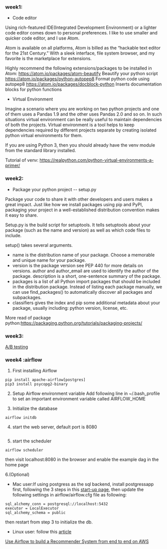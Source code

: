 
### week1:

- Code editor

Using rich-featured IDE(Integrated Development Environment) or a lighter code editor comes down to personal preferences. I like to use smaller and quicker code editor, and I use Atom.

Atom is available on all platforms, Atom is billed as the “hackable text editor for the 21st Century.” With a sleek interface, file system browser, and my favorite is the marketplace for extensions.

Highly recommend the following extensions/packages to be installed in Atom:
https://atom.io/packages/atom-beautify
  Beautify your python script
https://atom.io/packages/python-autopep8
  Format python code using autopep8
https://atom.io/packages/docblock-python
  Inserts documentation blocks for python functions

- Virtual Environment

Imagine a scenario where you are working on two python projects and one of them uses a Pandas 1.9 and the other uses Pandas 2.0 and so on. In such situations virtual environment can be really useful to maintain dependencies of both the projects. Virtual environment is a tool helps to keep dependencies required by different projects separate by creating isolated python virtual environments for them.

If you are using Python 3, then you should already have the venv module from the standard library installed.

Tutorial of venv: https://realpython.com/python-virtual-environments-a-primer/

### week2: 
- Package your python project -- setup.py

Package your code to share it with other developers and users makes a great impact. Just like how we install packages using pip and PyPI, packaging your project in a well-established distribution convention makes it easy to share.

Setup.py is the build script for setuptools. It tells setuptools about your package (such as the name and version) as well as which code files to include.

setup() takes several arguments.

- name is the distribution name of your package. Choose a memorable and unique name for your package.
- version is the package version see PEP 440 for more details on versions.
author and author_email are used to identify the author of the package.
description is a short, one-sentence summary of the package.
- packages is a list of all Python import packages that should be included in the distribution package. Instead of listing each package manually, we can use find_packages() to automatically discover all packages and subpackages.
- classifiers gives the index and pip some additional metadata about your package, usually including: python version, license, etc.

More read of package python:https://packaging.python.org/tutorials/packaging-projects/

### week3:
[A/B testing](https://github.com/dingchaoz/jiawen_mentorship_plan/blob/master/interview_prep_resources.md)

### week4 :airflow

1. First installing Airflow
```
pip install apache-airflow[postgres]
pip3 install psycopg2-binary
```
2. Setup Airflow environment variable
Add following line in ~/.bash_profile to set an important environment variable called AIRFLOW_HOME

3. Initialize the database
```
airflow initdb
```
4. start the web server, default port is 8080
```airflow webserver -p 8080
```
5. start the scheduler
```
airflow scheduler
```
then visit localhost:8080 in the browser and enable the example dag in the home page

6.(Optional) 
- Mac user:If using postgress as the sql backend, install postgressapp first, following the 3 steps in this [start-up page](https://postgresapp.com/), then update the following settings in airflow/airflow.cfg file as following:
```
sql_alchemy_conn = postgresql://localhost:5432
executor = LocalExecutor
sql_alchemy_schema = public
```
then restart from step 3 to initialize the db.
- Linux user: follow this [article](https://medium.com/@taufiq_ibrahim/apache-airflow-installation-on-ubuntu-ddc087482c14)

[Use Airflow to build a Recommender System from end to end on AWS](https://github.com/aws-samples/sagemaker-ml-workflow-with-apache-airflow)

